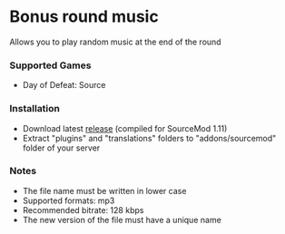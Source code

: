 # Bonus round music

Allows you to play random music at the end of the round

### Supported Games

* Day of Defeat: Source

### Installation

* Download latest [release](https://github.com/dronelektron/bonus-round-music/releases) (compiled for SourceMod 1.11)
* Extract "plugins" and "translations" folders to "addons/sourcemod" folder of your server

### Notes

* The file name must be written in lower case
* Supported formats: mp3
* Recommended bitrate: 128 kbps
* The new version of the file must have a unique name
